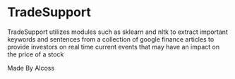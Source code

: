 # TradeSupport
TradeSupport utilizes modules such as sklearn and nltk to extract important keywords and sentences from a collection of google finance articles to provide investors on real time current events that may have an impact on the price of a stock

Made By Alcoss
